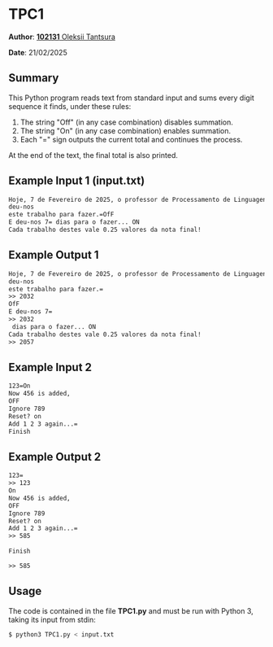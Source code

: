 # TPC1

**Author**: [**102131** Oleksii Tantsura](https://www.github.com/Ol3ksii)

**Date**: 21/02/2025

## Summary
This Python program reads text from standard input and sums every digit sequence it finds, under these rules:
1. The string "Off" (in any case combination) disables summation.
2. The string "On" (in any case combination) enables summation.
3. Each "=" sign outputs the current total and continues the process.

At the end of the text, the final total is also printed.

## Example Input 1 (input.txt)
```txt
Hoje, 7 de Fevereiro de 2025, o professor de Processamento de Linguagens 
deu-nos
este trabalho para fazer.=OfF
E deu-nos 7= dias para o fazer... ON
Cada trabalho destes vale 0.25 valores da nota final!
```

## Example Output 1
```txt
Hoje, 7 de Fevereiro de 2025, o professor de Processamento de Linguagens 
deu-nos
este trabalho para fazer.=
>> 2032
OfF
E deu-nos 7=
>> 2032
 dias para o fazer... ON
Cada trabalho destes vale 0.25 valores da nota final!
>> 2057
```

## Example Input 2
```txt
123=On
Now 456 is added,
OFF
Ignore 789
Reset? on
Add 1 2 3 again...= 
Finish
```

## Example Output 2
```txt
123=
>> 123
On
Now 456 is added,
OFF
Ignore 789
Reset? on
Add 1 2 3 again...=
>> 585
 
Finish

>> 585
```

## Usage
The code is contained in the file **TPC1.py** and must be run with Python 3, taking its input from stdin:
```bash
$ python3 TPC1.py < input.txt
